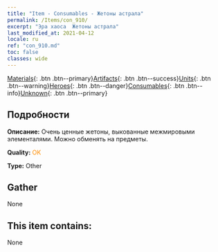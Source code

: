 ```yaml
---
title: "Item - Consumables - Жетоны астрала"
permalink: /Items/con_910/
excerpt: "Эра хаоса  Жетоны астрала"
last_modified_at: 2021-04-12
locale: ru
ref: "con_910.md"
toc: false
classes: wide
---
```

 [Materials](/ru/Items/){: .btn .btn--primary}[Artifacts](/ru/Items/Artifacts/){: .btn .btn--success}[Units](/ru/Items/Units/){: .btn .btn--warning}[Heroes](/ru/Items/Heroes/){: .btn .btn--danger}[Consumables](/ru/Items/Consumables/){: .btn .btn--info}[Unknown](/ru/Items/Unknown/){: .btn .btn--primary}

## Подробности
 **Описание:** Очень ценные жетоны, выкованные межмировыми элементалями. Можно обменять на предметы.

 **Quality:** <span style="color: #FF8C00">OK</span>

 **Type:** Other

## Gather

  None

## This item contains:

  None

